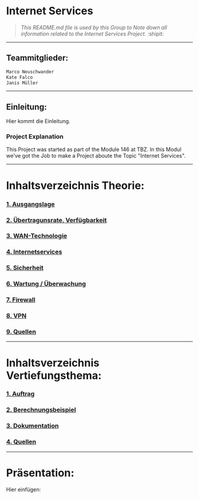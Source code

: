 # Internet Services 
> *This README.md file is used by this Group to Note down all information related to the Internet Services Project.*
:shipit:
---

## Teammitglieder: 
```diff
Marco Neuschwander
Kate Falco
Janis Müller
```
---
## Einleitung: 
Hier kommt die Einleitung.

### Project Explanation 
This Project was started as part of the Module 146 at TBZ. In this Modul we've got the Job to make a Project aboute the Topic "Internet Services".

---
# Inhaltsverzeichnis Theorie: 

### [1. Ausgangslage](Theorie/Ausgangslage.md "1. Ausgangslage")

### [2. Übertragunsrate, Verfügbarkeit](Theorie/Übertragunsrate.md "2. Übertragunsrate, Verfügbarkeit")

### [3. WAN-Technologie](Theorie/WAN-Technologie.md "3. WAN-Technologie")

### [4. Internetservices](Theorie/Internetservices.md  "4. Internetservices" )
	
### [5. Sicherheit](Theorie/Sicherheit.md "5. Sicherheit")

### [6. Wartung / Überwachung](Theorie/Wartung.md "6. Wartung / Überwachung")

### [7. Firewall](Theorie/Firewall.md  "7. Firewall")

### [8. VPN](Theorie/VPN.md "8. VPN")

### [9. Quellen](Theorie/Quellen.md "9. Quellen" )

----

# Inhaltsverzeichnis Vertiefungsthema: 
### [1. Auftrag](Vertiefungsthema/Auftrag.md "1. Auftrag")

### [2. Berechnungsbeispiel](Vertiefungsthema/Berechnungsbeispiel.md  "2. Berechnungsbeispiel")

### [3. Dokumentation](Vertiefungsthema/Dokumentation.md "3. Dokumentation")

### [4. Quellen](Vertiefungsthema/Quellen.md "4. Quellen" )
---
# Präsentation: 
Hier einfügen:
